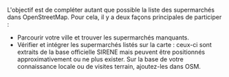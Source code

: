 L'objectif est de compléter autant que possible la liste des supermarchés dans OpenStreetMap. Pour cela, il y a deux façons principales de participer :

* Parcourir votre ville et trouver les supermarchés manquants.
* Vérifier et intégrer les supermarchés listés sur la carte : ceux-ci sont extraits de la base officielle SIRENE mais peuvent être positionnés approximativement ou ne plus exister. Sur la base de votre connaissance locale ou de visites terrain, ajoutez-les dans OSM.
